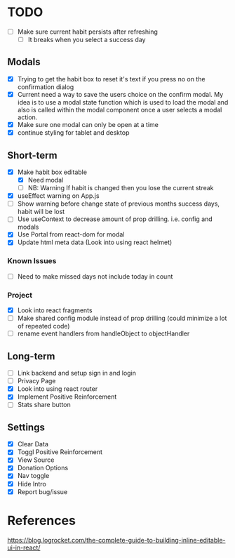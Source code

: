 # TODO

- [ ] Make sure current habit persists after refreshing
  - [ ] It breaks when you select a success day

## Modals

- [x] Trying to get the habit box to reset it's text if you press no on the confirmation dialog
- [x] Current need a way to save the users choice on the confirm modal. My idea is to use a modal state function which is used to load the modal and also is called within the modal component once a user selects a modal action.
- [x] Make sure one modal can only be open at a time
- [x] continue styling for tablet and desktop

## Short-term
- [x] Make habit box editable
  - [x] Need modal
  - [ ] NB: Warning If habit is changed then you lose the current streak
- [x] useEffect warning on App.js
- [ ] Show warning before change state of previous months success days, habit will be lost
- [ ] Use useContext to decrease amount of prop drilling. i.e. config and modals
- [x] Use Portal from react-dom for modal
- [x] Update html meta data (Look into using react helmet)

### Known Issues
- [ ] Need to make missed days not include today in count

### Project

- [x] Look into react fragments
- [ ] Make shared config module instead of prop drilling (could minimize a lot of repeated code)
- [ ] rename event handlers from handleObject to objectHandler

## Long-term

- [ ] Link backend and setup sign in and login
- [ ] Privacy Page
- [x] Look into using react router
- [x] Implement Positive Reinforcement
- [ ] Stats share button

## Settings

- [x] Clear Data
- [x] Toggl Positive Reinforcement
- [x] View Source
- [x] Donation Options
- [x] Nav toggle
- [x] Hide Intro
- [x] Report bug/issue

# References

https://blog.logrocket.com/the-complete-guide-to-building-inline-editable-ui-in-react/
